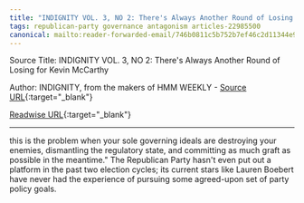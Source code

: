 ```yaml
---
title: "INDIGNITY VOL. 3, NO 2: There's Always Another Round of Losing for Kevin McCarthy (451380846)"
tags: republican-party governance antagonism articles-22985500
canonical: mailto:reader-forwarded-email/746b0811c5b752b7ef46c2d11344e90a
---
```


Source Title: INDIGNITY VOL. 3, NO 2: There's Always Another Round of Losing for Kevin McCarthy

Author: INDIGNITY, from the makers of HMM WEEKLY - [Source URL](mailto:reader-forwarded-email/746b0811c5b752b7ef46c2d11344e90a){:target="_blank"}

[Readwise URL](https://readwise.io/open/451380846){:target="_blank"}

---

this is the problem when your sole governing ideals are destroying your enemies, dismantling the regulatory state, and committing as much graft as possible in the meantime." The Republican Party hasn't even put out a platform in the past two election cycles; its current stars like Lauren Boebert have never had the experience of pursuing some agreed-upon set of party policy goals.
